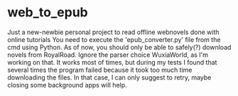 # web_to_epub
Just a new-newbie personal project to read offline webnovels done with online tutorials
You need to execute the 'epub_converter.py' file from the cmd using Python.
As of now, you should only be able to safely(?) download novels from RoyalRoad. Ignore the parser choice WuxiaWorld, as I'm working on that.
It works most of times, but during my tests I found that several times the program failed because it took too much time downloading the files. In that case, I can only suggest to retry, maybe closing some background apps will help.
